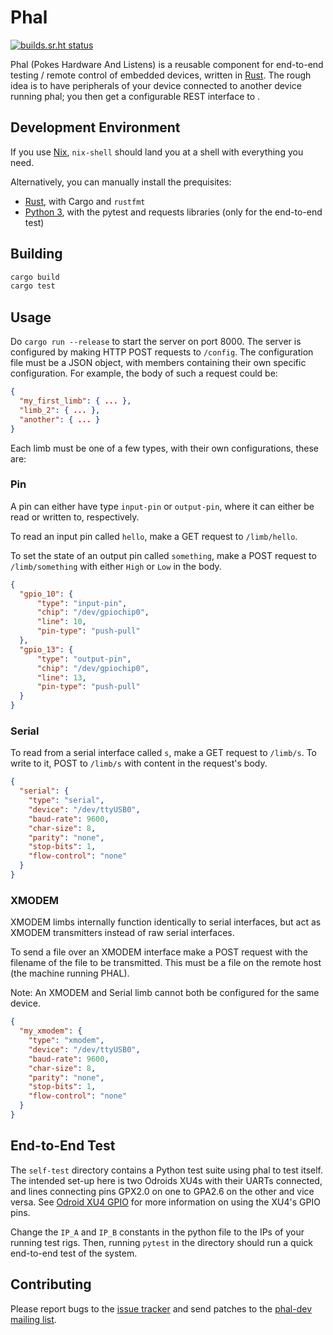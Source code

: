 # Phal

[![builds.sr.ht status](https://builds.sr.ht/~cdo/phal.svg)](https://builds.sr.ht/~cdo/phal?)

Phal (Pokes Hardware And Listens) is a reusable component for
end-to-end testing / remote control of embedded devices, written in
[Rust](https://www.rust-lang.org/). The rough idea is to have
peripherals of your device connected to another device running phal;
you then get a configurable REST interface to .

## Development Environment

If you use [Nix](https://nixos.org/), `nix-shell` should land you at a
shell with everything you need.

Alternatively, you can manually install the prequisites:

- [Rust](https://rustup.rs/), with Cargo and `rustfmt`
- [Python 3](https://www.python.org/), with the pytest and requests
  libraries (only for the end-to-end test)

## Building

```sh
cargo build
cargo test
```

## Usage

Do `cargo run --release` to start the server on port 8000. The server
is configured by making HTTP POST requests to `/config`. The
configuration file must be a JSON object, with members containing
their own specific configuration. For example, the body of such a
request could be:

```json
{
  "my_first_limb": { ... },
  "limb_2": { ... },
  "another": { ... }
}
```

Each limb must be one of a few types, with their own configurations,
these are:

### Pin

A pin can either have type `input-pin` or `output-pin`, where it can
either be read or written to, respectively.

To read an input pin called `hello`, make a GET request to
`/limb/hello`.

To set the state of an output pin called `something`, make a POST
request to `/limb/something` with either `High` or `Low` in the body.

```json
{
  "gpio_10": {
      "type": "input-pin",
      "chip": "/dev/gpiochip0",
      "line": 10,
      "pin-type": "push-pull"
  },
  "gpio_13": {
      "type": "output-pin",
      "chip": "/dev/gpiochip0",
      "line": 13,
      "pin-type": "push-pull"
  }
}
```

### Serial

To read from a serial interface called `s`, make a GET request to
`/limb/s`. To write to it, POST to `/limb/s` with content in the
request's body.

```json
{
  "serial": {
    "type": "serial",
    "device": "/dev/ttyUSB0",
    "baud-rate": 9600,
    "char-size": 8,
    "parity": "none",
    "stop-bits": 1,
    "flow-control": "none"
  }
}
```

### XMODEM

XMODEM limbs internally function identically to serial interfaces,
but act as XMODEM transmitters instead of raw serial interfaces.

To send a file over an XMODEM interface make a POST request with the
filename of the file to be transmitted. This must be a file on the
remote host (the machine running PHAL).

Note: An XMODEM and Serial limb cannot both be configured for the
same device.

```json
{
  "my_xmodem": {
    "type": "xmodem",
    "device": "/dev/ttyUSB0",
    "baud-rate": 9600,
    "char-size": 8,
    "parity": "none",
    "stop-bits": 1,
    "flow-control": "none"
  }
}
```

## End-to-End Test

The `self-test` directory contains a Python test suite using phal to
test itself. The intended set-up here is two Odroids XU4s with their
UARTs connected, and lines connecting pins GPX2.0 on one to GPA2.6 on
the other and vice versa. See [Odroid XU4 GPIO](odroid-xu4-gpio.md)
for more information on using the XU4's GPIO pins.

Change the `IP_A` and `IP_B` constants in the python file to the IPs
of your running test rigs. Then, running `pytest` in the directory
should run a quick end-to-end test of the system.

## Contributing

Please report bugs to the [issue tracker](https://todo.sr.ht/~cdo/phal)
and send patches to the [phal-dev mailing list](https://lists.sr.ht/~cdo/phal-dev).

